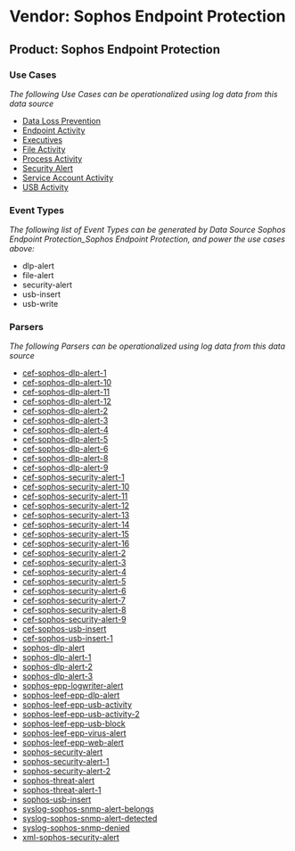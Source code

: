 Vendor: Sophos Endpoint Protection
==================================
Product: Sophos Endpoint Protection
-----------------------------------

### Use Cases

_The following Use Cases can be operationalized using log data from this data source_

* [Data Loss Prevention](../UseCases/usecase_data_loss_prevention.md)
* [Endpoint Activity](../UseCases/usecase_endpoint_activity.md)
* [Executives](../UseCases/usecase_executives.md)
* [File Activity](../UseCases/usecase_file_activity.md)
* [Process Activity](../UseCases/usecase_process_activity.md)
* [Security Alert](../UseCases/usecase_security_alert.md)
* [Service Account Activity](../UseCases/usecase_service_account_activity.md)
* [USB Activity](../UseCases/usecase_usb_activity.md)


### Event Types

_The following list of Event Types can be generated by Data Source Sophos Endpoint Protection_Sophos Endpoint Protection, and power the use cases above:_

- dlp-alert
- file-alert
- security-alert
- usb-insert
- usb-write


### Parsers

_The following Parsers can be operationalized using log data from this data source_

* [cef-sophos-dlp-alert-1](../Parsers/parserContent_cef-sophos-dlp-alert-1.md)
* [cef-sophos-dlp-alert-10](../Parsers/parserContent_cef-sophos-dlp-alert-10.md)
* [cef-sophos-dlp-alert-11](../Parsers/parserContent_cef-sophos-dlp-alert-11.md)
* [cef-sophos-dlp-alert-12](../Parsers/parserContent_cef-sophos-dlp-alert-12.md)
* [cef-sophos-dlp-alert-2](../Parsers/parserContent_cef-sophos-dlp-alert-2.md)
* [cef-sophos-dlp-alert-3](../Parsers/parserContent_cef-sophos-dlp-alert-3.md)
* [cef-sophos-dlp-alert-4](../Parsers/parserContent_cef-sophos-dlp-alert-4.md)
* [cef-sophos-dlp-alert-5](../Parsers/parserContent_cef-sophos-dlp-alert-5.md)
* [cef-sophos-dlp-alert-6](../Parsers/parserContent_cef-sophos-dlp-alert-6.md)
* [cef-sophos-dlp-alert-8](../Parsers/parserContent_cef-sophos-dlp-alert-8.md)
* [cef-sophos-dlp-alert-9](../Parsers/parserContent_cef-sophos-dlp-alert-9.md)
* [cef-sophos-security-alert-1](../Parsers/parserContent_cef-sophos-security-alert-1.md)
* [cef-sophos-security-alert-10](../Parsers/parserContent_cef-sophos-security-alert-10.md)
* [cef-sophos-security-alert-11](../Parsers/parserContent_cef-sophos-security-alert-11.md)
* [cef-sophos-security-alert-12](../Parsers/parserContent_cef-sophos-security-alert-12.md)
* [cef-sophos-security-alert-13](../Parsers/parserContent_cef-sophos-security-alert-13.md)
* [cef-sophos-security-alert-14](../Parsers/parserContent_cef-sophos-security-alert-14.md)
* [cef-sophos-security-alert-15](../Parsers/parserContent_cef-sophos-security-alert-15.md)
* [cef-sophos-security-alert-16](../Parsers/parserContent_cef-sophos-security-alert-16.md)
* [cef-sophos-security-alert-2](../Parsers/parserContent_cef-sophos-security-alert-2.md)
* [cef-sophos-security-alert-3](../Parsers/parserContent_cef-sophos-security-alert-3.md)
* [cef-sophos-security-alert-4](../Parsers/parserContent_cef-sophos-security-alert-4.md)
* [cef-sophos-security-alert-5](../Parsers/parserContent_cef-sophos-security-alert-5.md)
* [cef-sophos-security-alert-6](../Parsers/parserContent_cef-sophos-security-alert-6.md)
* [cef-sophos-security-alert-7](../Parsers/parserContent_cef-sophos-security-alert-7.md)
* [cef-sophos-security-alert-8](../Parsers/parserContent_cef-sophos-security-alert-8.md)
* [cef-sophos-security-alert-9](../Parsers/parserContent_cef-sophos-security-alert-9.md)
* [cef-sophos-usb-insert](../Parsers/parserContent_cef-sophos-usb-insert.md)
* [cef-sophos-usb-insert-1](../Parsers/parserContent_cef-sophos-usb-insert-1.md)
* [sophos-dlp-alert](../Parsers/parserContent_sophos-dlp-alert.md)
* [sophos-dlp-alert-1](../Parsers/parserContent_sophos-dlp-alert-1.md)
* [sophos-dlp-alert-2](../Parsers/parserContent_sophos-dlp-alert-2.md)
* [sophos-dlp-alert-3](../Parsers/parserContent_sophos-dlp-alert-3.md)
* [sophos-epp-logwriter-alert](../Parsers/parserContent_sophos-epp-logwriter-alert.md)
* [sophos-leef-epp-dlp-alert](../Parsers/parserContent_sophos-leef-epp-dlp-alert.md)
* [sophos-leef-epp-usb-activity](../Parsers/parserContent_sophos-leef-epp-usb-activity.md)
* [sophos-leef-epp-usb-activity-2](../Parsers/parserContent_sophos-leef-epp-usb-activity-2.md)
* [sophos-leef-epp-usb-block](../Parsers/parserContent_sophos-leef-epp-usb-block.md)
* [sophos-leef-epp-virus-alert](../Parsers/parserContent_sophos-leef-epp-virus-alert.md)
* [sophos-leef-epp-web-alert](../Parsers/parserContent_sophos-leef-epp-web-alert.md)
* [sophos-security-alert](../Parsers/parserContent_sophos-security-alert.md)
* [sophos-security-alert-1](../Parsers/parserContent_sophos-security-alert-1.md)
* [sophos-security-alert-2](../Parsers/parserContent_sophos-security-alert-2.md)
* [sophos-threat-alert](../Parsers/parserContent_sophos-threat-alert.md)
* [sophos-threat-alert-1](../Parsers/parserContent_sophos-threat-alert-1.md)
* [sophos-usb-insert](../Parsers/parserContent_sophos-usb-insert.md)
* [syslog-sophos-snmp-alert-belongs](../Parsers/parserContent_syslog-sophos-snmp-alert-belongs.md)
* [syslog-sophos-snmp-alert-detected](../Parsers/parserContent_syslog-sophos-snmp-alert-detected.md)
* [syslog-sophos-snmp-denied](../Parsers/parserContent_syslog-sophos-snmp-denied.md)
* [xml-sophos-security-alert](../Parsers/parserContent_xml-sophos-security-alert.md)
